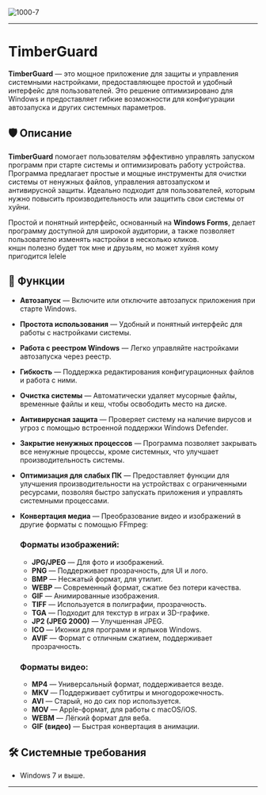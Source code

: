 ![1000-7](https://pa1.narvii.com/6522/f5a97557560356f462ac432b427dbb9094b5a5f9_hq.gif)

---

# TimberGuard

**TimberGuard** — это мощное приложение для защиты и управления системными настройками, предоставляющее простой и удобный интерфейс для пользователей. Это решение оптимизировано для Windows и предоставляет гибкие возможности для конфигурации автозапуска и других системных параметров.

## 🛡️ Описание

**TimberGuard** помогает пользователям эффективно управлять запуском программ при старте системы и оптимизировать работу устройства. Программа предлагает простые и мощные инструменты для очистки системы от ненужных файлов, управления автозапуском и антивирусной защиты. Идеально подходит для пользователей, которым нужно повысить производительность или защитить свои системы от хуйни.

Простой и понятный интерфейс, основанный на **Windows Forms**, делает программу доступной для широкой аудитории, а также позволяет пользователю изменять настройки в несколько кликов.  
кншн полезно будет ток мне и друзьям, но может хуйня кому пригодится lelele

## 🚀 Функции

- **Автозапуск** — Включите или отключите автозапуск приложения при старте Windows.
- **Простота использования** — Удобный и понятный интерфейс для работы с настройками системы.
- **Работа с реестром Windows** — Легко управляйте настройками автозапуска через реестр.
- **Гибкость** — Поддержка редактирования конфигурационных файлов и работа с ними.
- **Очистка системы** — Автоматически удаляет мусорные файлы, временные файлы и кеш, чтобы освободить место на диске.
- **Антивирусная защита** — Проверяет систему на наличие вирусов и угроз с помощью встроенной поддержки Windows Defender.
- **Закрытие ненужных процессов** — Программа позволяет закрывать все ненужные процессы, кроме системных, что улучшает производительность системы.
- **Оптимизация для слабых ПК** — Предоставляет функции для улучшения производительности на устройствах с ограниченными ресурсами, позволяя быстро запускать приложения и управлять системными процессами.
- **Конвертация медиа** — Преобразование видео и изображений в другие форматы с помощью FFmpeg:

  ### Форматы изображений:
  - **JPG/JPEG** — Для фото и изображений.
  - **PNG** — Поддерживает прозрачность, для UI и лого.
  - **BMP** — Несжатый формат, для утилит.
  - **WEBP** — Современный формат, сжатие без потери качества.
  - **GIF** — Анимированные изображения.
  - **TIFF** — Используется в полиграфии, прозрачность.
  - **TGA** — Подходит для текстур в играх и 3D-графике.
  - **JP2 (JPEG 2000)** — Улучшенная JPEG.
  - **ICO** — Иконки для программ и ярлыков Windows.
  - **AVIF** — Формат с отличным сжатием, поддерживает прозрачность.

  ### Форматы видео:
  - **MP4** — Универсальный формат, поддерживается везде.
  - **MKV** — Поддерживает субтитры и многодорожечность.
  - **AVI** — Старый, но до сих пор используется.
  - **MOV** — Apple-формат, для работы с macOS/iOS.
  - **WEBM** — Лёгкий формат для веба.
  - **GIF (видео)** — Быстрая конвертация в анимации.

## 🛠️ Системные требования
- Windows 7 и выше.

---
